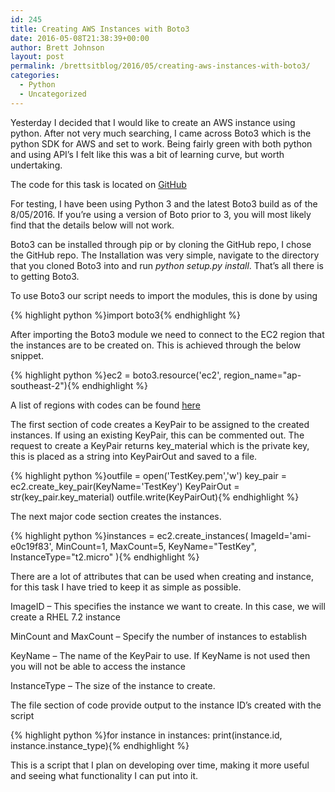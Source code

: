 ```yaml
---
id: 245
title: Creating AWS Instances with Boto3
date: 2016-05-08T21:38:39+00:00
author: Brett Johnson
layout: post
permalink: /brettsitblog/2016/05/creating-aws-instances-with-boto3/
categories:
  - Python
  - Uncategorized
---
```

Yesterday I decided that I would like to create an AWS instance using python. After not very much searching, I came across Boto3 which is the python SDK for AWS and set to work. Being fairly green with both python and using API&#8217;s I felt like this was a bit of learning curve, but worth undertaking.

The code for this task is located on [GitHub](https://github.com/oversizedspoon/NewAWSInstance)

For testing, I have been using Python 3 and the latest Boto3 build as of the 8/05/2016. If you&#8217;re using a version of Boto prior to 3, you will most likely find that the details below will not work.

Boto3 can be installed through pip or by cloning the GitHub repo, I chose the GitHub repo. The Installation was very simple, navigate to the directory that you cloned Boto3 into and run _python setup.py install_. That&#8217;s all there is to getting Boto3.

To use Boto3 our script needs to import the modules, this is done by using

{% highlight python %}import boto3{% endhighlight %}

After importing the Boto3 module we need to connect to the EC2 region that the instances are to be created on. This is achieved through the below snippet.

{% highlight python %}ec2 = boto3.resource('ec2', region_name="ap-southeast-2"){% endhighlight %}

A list of regions with codes can be found [here](http://docs.aws.amazon.com/ElasticMapReduce/latest/DeveloperGuide/emr-plan-region.html)
  
The first section of code creates a KeyPair to be assigned to the created instances. If using an existing KeyPair, this can be commented out. The request to create a KeyPair returns key_material which is the private key, this is placed as a string into KeyPairOut and saved to a file.

{% highlight python %}outfile = open('TestKey.pem','w')
key_pair = ec2.create_key_pair(KeyName='TestKey')
KeyPairOut = str(key_pair.key_material)
outfile.write(KeyPairOut){% endhighlight %}

The next major code section creates the instances.

{% highlight python %}instances = ec2.create_instances(
	ImageId='ami-e0c19f83', 
	MinCount=1, 
	MaxCount=5,
	KeyName="TestKey",
	InstanceType="t2.micro"
){% endhighlight %}

There are a lot of attributes that can be used when creating and instance, for this task I have tried to keep it as simple as possible.

ImageID &#8211; This specifies the instance we want to create. In this case, we will create a RHEL 7.2 instance

MinCount and MaxCount &#8211; Specify the number of instances to establish

KeyName &#8211; The name of the KeyPair to use. If KeyName is not used then you will not be able to access the instance

InstanceType &#8211; The size of the instance to create.

The file section of code provide output to the instance ID&#8217;s created with the script

{% highlight python %}for instance in instances:
    print(instance.id, instance.instance_type){% endhighlight %}

This is a script that I plan on developing over time, making it more useful and seeing what functionality I can put into it.